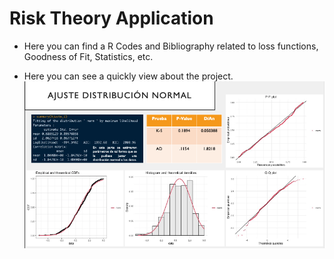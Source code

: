 # Risk Theory Application

- Here you can find a R Codes and Bibliography related to loss functions, Goodness of Fit, Statistics, etc.

- Here you can see a quickly view about the project.
![](https://github.com/EthanLeonel/Loss-Models/blob/main/R%20Codes/Vista.png)

